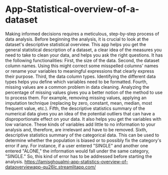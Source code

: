 # App-Statistical-overview-of-a-dataset
Making informed decisions requires a meticulous, step-by-step process of data analysis. Before beginning the analysis, it is crucial to look at the dataset's descriptive statistical overview. This app helps you get the general statistical description of a dataset, a clear idea of the measures you need to take to clean your data, and helps you ask the right questions. It has the following functionalities: First, the size of the data. Second, the dataset column names. Using this might correct some misspelled columns' names or rename your variables to meaningful expressions that clearly express their purpose. Third,  the data column types.
Identifying the different data types helps you define which variables need to be formatted. Fourth, missing values are a common problem in data cleaning. Analyzing the percentage of missing values gives you a better notion of the method to use to process them. For example, removing missing values, applying an imputation technique (replacing by zero, constant, mean, median, most frequent value, etc.). Fifth, the descriptive statistics summary of the numerical  data gives you an idea of the potential outliers that can have a disproportionate effect on your data. It also helps you get the variables with low variance. These kinds of variables add little to no information to your analysis and, therefore, are irrelevant and have to be removed. Sixth, descriptive statistics summary of the categorical data. This can be used to determine whether the population is biased or to possibly fix the category's error if any. For instance, if a user entered "SINGLE" and another one entered "ALONE," the information would fall under the same category, "SINGLE." So, this kind of error has to be addressed before starting the analysis. 
        https://lamisghoualmi-app-statistics-overview-of-dataoverviewapp-qu26lc.streamlitapp.com/
